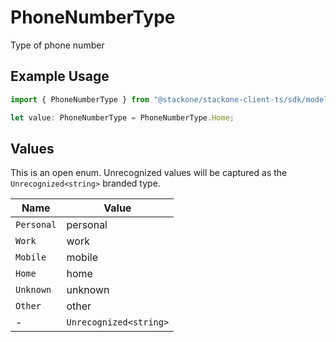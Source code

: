 # PhoneNumberType

Type of phone number

## Example Usage

```typescript
import { PhoneNumberType } from "@stackone/stackone-client-ts/sdk/models/shared";

let value: PhoneNumberType = PhoneNumberType.Home;
```

## Values

This is an open enum. Unrecognized values will be captured as the `Unrecognized<string>` branded type.

| Name                   | Value                  |
| ---------------------- | ---------------------- |
| `Personal`             | personal               |
| `Work`                 | work                   |
| `Mobile`               | mobile                 |
| `Home`                 | home                   |
| `Unknown`              | unknown                |
| `Other`                | other                  |
| -                      | `Unrecognized<string>` |